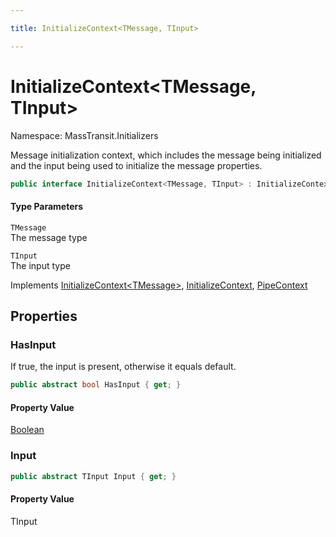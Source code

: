```yaml
---

title: InitializeContext<TMessage, TInput>

---
```


# InitializeContext\<TMessage, TInput\>

Namespace: MassTransit.Initializers

Message initialization context, which includes the message being initialized and the input
 being used to initialize the message properties.

```csharp
public interface InitializeContext<TMessage, TInput> : InitializeContext<TMessage>, InitializeContext, PipeContext
```

#### Type Parameters

`TMessage`<br/>
The message type

`TInput`<br/>
The input type

Implements [InitializeContext\<TMessage\>](../masstransit-initializers/initializecontext-1), [InitializeContext](../masstransit-initializers/initializecontext), [PipeContext](../masstransit/pipecontext)

## Properties

### **HasInput**

If true, the input is present, otherwise it equals default.

```csharp
public abstract bool HasInput { get; }
```

#### Property Value

[Boolean](https://learn.microsoft.com/en-us/dotnet/api/system.boolean)<br/>

### **Input**

```csharp
public abstract TInput Input { get; }
```

#### Property Value

TInput<br/>
